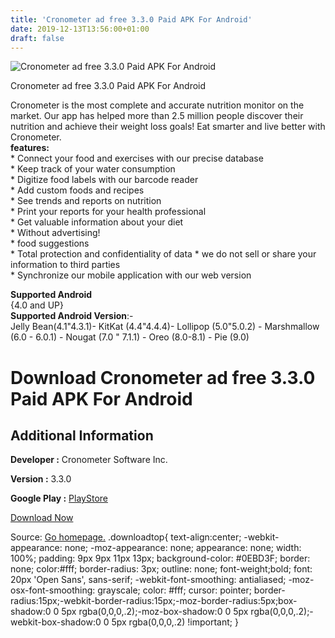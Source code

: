```yaml
---
title: 'Cronometer ad free 3.3.0 Paid APK For Android'
date: 2019-12-13T13:56:00+01:00
draft: false
---
```


![Cronometer ad free 3.3.0 Paid APK For Android](https://i1.wp.com/apkhome.net/wp-content/uploads/2019/11/Cronometer-ad-free-3.3.0-Paid.png "Cronometer ad free 3.3.0 Paid APK For Android")

  

Cronometer ad free 3.3.0 Paid APK For Android

Cronometer is the most complete and accurate nutrition monitor on the market. Our app has helped more than 2.5 million people discover their nutrition and achieve their weight loss goals! Eat smarter and live better with Cronometer.  
**features:**  
\* Connect your food and exercises with our precise database  
\* Keep track of your water consumption  
\* Digitize food labels with our barcode reader  
\* Add custom foods and recipes  
\* See trends and reports on nutrition  
\* Print your reports for your health professional  
\* Get valuable information about your diet  
\* Without advertising!  
\* food suggestions  
\* Total protection and confidentiality of data \* we do not sell or share your information to third parties  
\* Synchronize our mobile application with our web version

**Supported Android**  
{4.0 and UP}  
**Supported Android Version**:-  
Jelly Bean(4.1"4.3.1)- KitKat (4.4"4.4.4)- Lollipop (5.0"5.0.2) - Marshmallow (6.0 - 6.0.1) - Nougat (7.0 " 7.1.1) - Oreo (8.0-8.1) - Pie (9.0)

Download Cronometer ad free 3.3.0 Paid APK For Android
======================================================

Additional Information
----------------------

**Developer :** Cronometer Software Inc.

**Version :** 3.3.0

**Google Play :** [PlayStore](https://play.google.com/store/apps/details?id=com.cronometer.android)

  

[Download Now](https://store4app.co/post/cronometer-ad-free-3-3-0-paid-apk-for-android_1574846049)

  
Source: [Go homepage.](https://store4app.co/post/cronometer-ad-free-3-3-0-paid-apk-for-android_1574846049) .downloadtop{ text-align:center; -webkit-appearance: none; -moz-appearance: none; appearance: none; width: 100%; padding: 9px 9px 11px 13px; background-color: #0EBD3F; border: none; color:#fff; border-radius: 3px; outline: none; font-weight;bold; font: 20px 'Open Sans', sans-serif; -webkit-font-smoothing: antialiased; -moz-osx-font-smoothing: grayscale; color: #fff; cursor: pointer; border-radius:15px;-webkit-border-radius:15px;-moz-border-radius:5px;box-shadow:0 0 5px rgba(0,0,0,.2);-moz-box-shadow:0 0 5px rgba(0,0,0,.2);-webkit-box-shadow:0 0 5px rgba(0,0,0,.2) !important; }